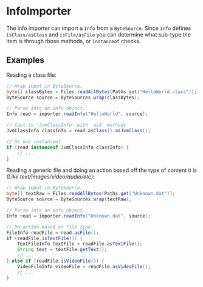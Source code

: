 # InfoImporter

The info importer can import a `Info` from a `ByteSource`. Since `Info` defines `isClass/asClass` and `isFile/asFile` you can determine what sub-type the item is through those methods, or `instanceof` checks.

## Examples

Reading a class file:

```java
// Wrap input in ByteSource.
byte[] classBytes = Files.readAllBytes(Paths.get("HelloWorld.class"));
ByteSource source = ByteSources.wrap(classBytes);

// Parse into an info object.
Info read = importer.readInfo("HelloWorld", source);

// Cast to 'JvmClassInfo' with 'asX' methods
JvmClassInfo classInfo = read.asClass().asJvmClass();

// Or use instanceof
if (read instanceof JvmClassInfo classInfo) {
	// ...
}
```

Reading a generic file and doing an action based off the type of content it is _(Like text/images/video/audio/etc)_:

```java
// Wrap input in ByteSource.
byte[] textRaw = Files.readAllBytes(Paths.get("Unknown.dat"));
ByteSource source = ByteSources.wrap(textRaw);

// Parse into an info object.
Info read = importer.readInfo("Unknown.dat", source);

// Do action based on file type.
FileInfo readFile = read.asFile();
if (readFile.isTextFile()) {
	TextFileInfo textFile = readFile.asTextFile();
	String text = textFile.getText();
	// ...
} else if (readFile.isVideoFile()) {
	VideoFileInfo videoFile = readFile.asVideoFile();
	// ...
}
```